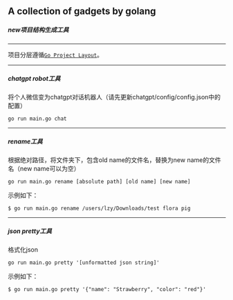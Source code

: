 ## A collection of gadgets  by golang
##### new项目结构生成工具
---
项目分层遵循[`Go Project Layout`](https://medium.com/golang-learn/go-project-layout-e5213cdcfaa2)。

---
##### chatgpt robot工具
将个人微信变为chatgpt对话机器人（请先更新chatgpt/config/config.json中的配置）
```shell
go run main.go chat
```

---
##### rename工具
根据绝对路径，将文件夹下，包含old name的文件名，替换为new name的文件名（new name可以为空）
```shell
go run main.go rename [absolute path] [old name] [new name]
```
示例如下：
```shell
$ go run main.go rename /users/lzy/Downloads/test flora pig
```

---
##### json pretty工具
格式化json
```shell
go run main.go pretty '[unformatted json string]'
```
示例如下：
```shell
$ go run main.go pretty '{"name": "Strawberry", "color": "red"}'
```
